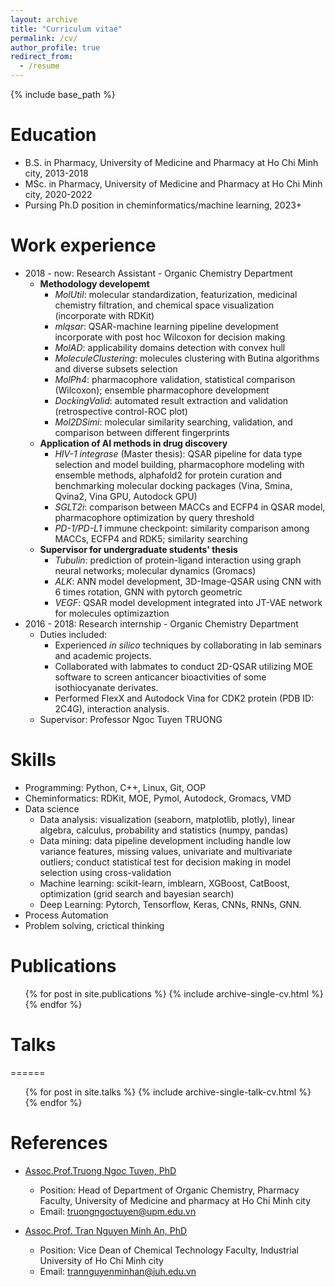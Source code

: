 ```yaml
---
layout: archive
title: "Curriculum vitae"
permalink: /cv/
author_profile: true
redirect_from:
  - /resume
---
```


{% include base_path %}

Education
======
* B.S. in Pharmacy, University of Medicine and Pharmacy at Ho Chi Minh city, 2013-2018
* MSc. in Pharmacy,  University of Medicine and Pharmacy at Ho Chi Minh city, 2020-2022
* Pursing Ph.D position in cheminformatics/machine learning, 2023+

Work experience
======
* 2018 - now: Research Assistant - Organic Chemistry Department
  * **Methodology developemt**
    * *MolUtil*: molecular standardization, featurization, medicinal chemistry filtration, and chemical space visualization (incorporate with RDKit)
    * *mlqsar*: QSAR-machine learning pipeline development incorporate with post hoc Wilcoxon for decision making
    * *MolAD*: applicability domains detection with convex hull 
    * *MoleculeClustering*: molecules clustering with Butina algorithms and diverse subsets selection
    * *MolPh4*: pharmacophore validation, statistical comparison (Wilcoxon); ensemble pharmacophore development
    * *DockingValid*: automated result extraction and validation (retrospective control-ROC plot)
    * *Mol2DSimi*: molecular similarity searching, validation, and comparison between different fingerprints
  * **Application of AI methods in drug discovery**
    * *HIV-1 integrase* (Master thesis): QSAR pipeline for data type selection and model building, pharmacophore modeling with ensemble methods, alphafold2 for protein curation and benchmarking molecular docking packages (Vina, Smina, Qvina2, Vina GPU, Autodock GPU)
    * *SGLT2i*: comparison between MACCs and ECFP4 in QSAR model, pharmacophore optimization by query threshold 
    * *PD-1/PD-L1* immune checkpoint: similarity comparison among MACCs, ECFP4 and RDK5; similarity searching 
  * **Supervisor for undergraduate students' thesis**
    * *Tubulin*: prediction of protein-ligand interaction using graph neural networks; molecular dynamics (Gromacs)
    * *ALK*: ANN model development, 3D-Image-QSAR using CNN with  6 times rotation, GNN with pytorch geometric
    * *VEGF*: QSAR model development integrated into JT-VAE network for molecules optimizaztion
* 2016 - 2018: Research internship - Organic Chemistry Department
  * Duties included:
    *  Experienced *in silico* techniques by collaborating in lab seminars and academic projects.
    *  Collaborated with labmates to conduct 2D-QSAR utilizing MOE software to screen anticancer bioactivities of some isothiocyanate derivates.
    *  Performed FlexX and Autodock Vina for CDK2 protein (PDB ID: 2C4G), interaction analysis.
  * Supervisor: Professor Ngoc Tuyen TRUONG

  
Skills
======
* Programming: Python, C++, Linux, Git, OOP
* Cheminformatics: RDKit, MOE, Pymol, Autodock, Gromacs, VMD
* Data science
  * Data analysis: visualization (seaborn, matplotlib, plotly), linear algebra, calculus, probability and statistics (numpy, pandas)
  * Data mining: data pipeline development including handle low variance features, missing values, univariate and multivariate outliers; conduct statistical test for decision making in model selection using cross-validation
  * Machine learning: scikit-learn, imblearn, XGBoost, CatBoost, optimization (grid search and bayesian search)
  * Deep Learning: Pytorch, Tensorflow, Keras, CNNs, RNNs, GNN.
* Process Automation
* Problem solving, crictical thinking


Publications
======
  <ul>{% for post in site.publications %}
    {% include archive-single-cv.html %}
  {% endfor %}</ul>
  
# Talks
======
  <ul>{% for post in site.talks %}
    {% include archive-single-talk-cv.html %}
  {% endfor %}</ul>
  

References
======
* [Assoc.Prof.Truong Ngoc Tuyen, PhD](http://uphcm.edu.vn/emplinfo.aspx?EmplCode=truongngoctuyen)
  * Position: Head of Department of Organic Chemistry, Pharmacy Faculty, University of Medicine and pharmacy at Ho Chi Minh city
  * Email: truongngoctuyen@upm.edu.vn
  

* [Assoc.Prof. Tran Nguyen Minh An, PhD](https://scholar.google.com.vn/citations?user=SK8sqMsAAAAJ&hl=vi)
  * Position: Vice Dean of Chemical Technology Faculty, Industrial University of Ho Chi Minh city
  * Email: trannguyenminhan@iuh.edu.vn




